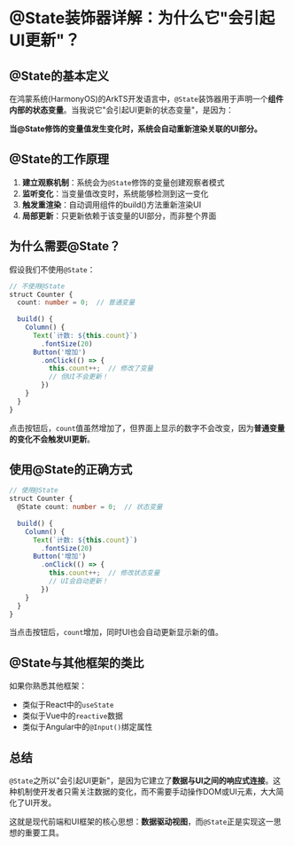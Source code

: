 # @State装饰器详解：为什么它"会引起UI更新"？

## @State的基本定义

在鸿蒙系统(HarmonyOS)的ArkTS开发语言中，`@State`装饰器用于声明一个**组件内部的状态变量**。当我说它"会引起UI更新的状态变量"，是因为：

**当@State修饰的变量值发生变化时，系统会自动重新渲染关联的UI部分。**

## @State的工作原理

1. **建立观察机制**：系统会为`@State`修饰的变量创建观察者模式
2. **监听变化**：当变量值改变时，系统能够检测到这一变化
3. **触发重渲染**：自动调用组件的build()方法重新渲染UI
4. **局部更新**：只更新依赖于该变量的UI部分，而非整个界面

## 为什么需要@State？

假设我们不使用`@State`：

```typescript
// 不使用@State
struct Counter {
  count: number = 0;  // 普通变量
  
  build() {
    Column() {
      Text(`计数: ${this.count}`)
        .fontSize(20)
      Button('增加')
        .onClick(() => {
          this.count++;  // 修改了变量
          // 但UI不会更新！
        })
    }
  }
}
```

点击按钮后，`count`值虽然增加了，但界面上显示的数字不会改变，因为**普通变量的变化不会触发UI更新**。

## 使用@State的正确方式

```typescript
// 使用@State
struct Counter {
  @State count: number = 0;  // 状态变量
  
  build() {
    Column() {
      Text(`计数: ${this.count}`)
        .fontSize(20)
      Button('增加')
        .onClick(() => {
          this.count++;  // 修改状态变量
          // UI会自动更新！
        })
    }
  }
}
```

当点击按钮后，`count`增加，同时UI也会自动更新显示新的值。

## @State与其他框架的类比

如果你熟悉其他框架：
- 类似于React中的`useState`
- 类似于Vue中的`reactive`数据
- 类似于Angular中的`@Input()`绑定属性

## 总结

`@State`之所以"会引起UI更新"，是因为它建立了**数据与UI之间的响应式连接**。这种机制使开发者只需关注数据的变化，而不需要手动操作DOM或UI元素，大大简化了UI开发。

这就是现代前端和UI框架的核心思想：**数据驱动视图**，而`@State`正是实现这一思想的重要工具。